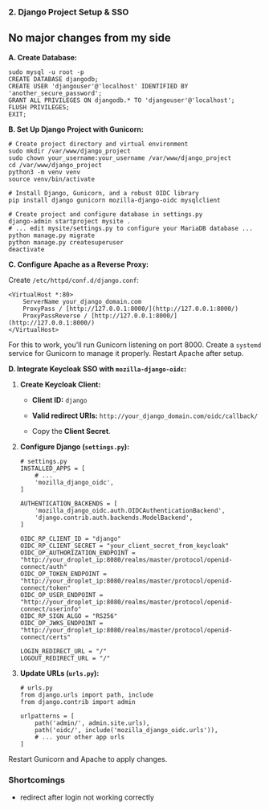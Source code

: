 ### 2. Django Project Setup & SSO

## No major changes from my side

**A. Create Database:**

```
sudo mysql -u root -p
CREATE DATABASE djangodb;
CREATE USER 'djangouser'@'localhost' IDENTIFIED BY 'another_secure_password';
GRANT ALL PRIVILEGES ON djangodb.* TO 'djangouser'@'localhost';
FLUSH PRIVILEGES;
EXIT;
```

**B. Set Up Django Project with Gunicorn:**

```
# Create project directory and virtual environment
sudo mkdir /var/www/django_project
sudo chown your_username:your_username /var/www/django_project
cd /var/www/django_project
python3 -m venv venv
source venv/bin/activate

# Install Django, Gunicorn, and a robust OIDC library
pip install django gunicorn mozilla-django-oidc mysqlclient

# Create project and configure database in settings.py
django-admin startproject mysite .
# ... edit mysite/settings.py to configure your MariaDB database ...
python manage.py migrate
python manage.py createsuperuser
deactivate
```

**C. Configure Apache as a Reverse Proxy:**

Create `/etc/httpd/conf.d/django.conf`:

```
<VirtualHost *:80>
    ServerName your_django_domain.com
    ProxyPass / [http://127.0.0.1:8000/](http://127.0.0.1:8000/)
    ProxyPassReverse / [http://127.0.0.1:8000/](http://127.0.0.1:8000/)
</VirtualHost>
```

For this to work, you'll run Gunicorn listening on port 8000. Create a `systemd` service for Gunicorn to manage it properly. Restart Apache after setup.

**D. Integrate Keycloak SSO with `mozilla-django-oidc`:**

1. **Create Keycloak Client:**
    
    - **Client ID:** `django`
        
    - **Valid redirect URIs:** `http://your_django_domain.com/oidc/callback/`
        
    - Copy the **Client Secret**.
        
2. **Configure Django (`settings.py`):**
    
    ```
    # settings.py
    INSTALLED_APPS = [
        # ...
        'mozilla_django_oidc',
    ]
    
    AUTHENTICATION_BACKENDS = [
        'mozilla_django_oidc.auth.OIDCAuthenticationBackend',
        'django.contrib.auth.backends.ModelBackend',
    ]
    
    OIDC_RP_CLIENT_ID = "django"
    OIDC_RP_CLIENT_SECRET = "your_client_secret_from_keycloak"
    OIDC_OP_AUTHORIZATION_ENDPOINT = "http://your_droplet_ip:8080/realms/master/protocol/openid-connect/auth"
    OIDC_OP_TOKEN_ENDPOINT = "http://your_droplet_ip:8080/realms/master/protocol/openid-connect/token"
    OIDC_OP_USER_ENDPOINT = "http://your_droplet_ip:8080/realms/master/protocol/openid-connect/userinfo"
    OIDC_RP_SIGN_ALGO = "RS256"
    OIDC_OP_JWKS_ENDPOINT = "http://your_droplet_ip:8080/realms/master/protocol/openid-connect/certs"
    
    LOGIN_REDIRECT_URL = "/"
    LOGOUT_REDIRECT_URL = "/"
    ```
    
3. **Update URLs (`urls.py`):**
    
    ```
    # urls.py
    from django.urls import path, include
    from django.contrib import admin
    
    urlpatterns = [
        path('admin/', admin.site.urls),
        path('oidc/', include('mozilla_django_oidc.urls')),
        # ... your other app urls
    ]
    ```
    

Restart Gunicorn and Apache to apply changes.

### Shortcomings 
- redirect after login not working correctly 
